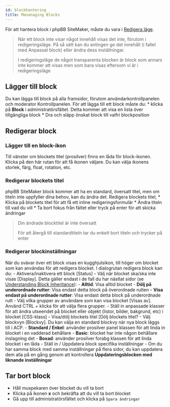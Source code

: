 ```yaml
---
id: blockhantering
title: Mananaging Blocks
---
```


För att hantera block i phpBB SiteMaker, måste du vara i [Redigera läge](./blocks-overview#edit-mode).

> När ett block inte visar något innehåll visas det inte, förutom i redigeringsläge. På så sätt kan du antingen ge det innehåll (i fallet med Anpassat block) eller ändra dess inställningar.
> 
> I redigeringsläge de något transparenta blocken är block som annars inte kommer att visas men som bara visas eftersom vi är i redigeringsläge

## Lägger till block

Du kan lägga till block på alla framsidor, förutom användarkontrollpanelen och moderator Kontrollpanelen. För att lägga till ett block måste du: * klicka på **Block** i administratörsfältet. Detta kommer att visa en lista över tillgängliga block * Dra och släpp önskat block till valfri blockposition

## Redigerar block

### Lägger till en block-ikon

Till vänster om blockets titel (prosilver) finns en låda för block-ikonen. Klicka på den här rutan för att få ikonen väljare. Du kan välja ikonens storlek, färg, float, rotation, etc.

### Redigerar blockets titel

phpBB SiteMaker block kommer att ha en standard, översatt titel, men om titeln inte uppfyller dina behov, kan du ändra det. Redigera blockets titel, * Klicka på blockets titel för att få ett inline redigeringsformulär * Ändra titeln till vad du vill * Ta bort fokus från fältet eller tryck på enter för att skicka ändringar

> Din ändrade blocktitel är inte översatt
> 
> För att återgå till standardtiteln tar du enkelt bort titeln och trycker på enter

### Redigerar blockinställningar

När du svävar över ett block visas en kugghjulsikon, till höger om blocket som kan användas för att redigera blocket. I dialogrutan redigera block kan du: - Aktivera/inaktivera ett block [Status] - Välj när blocket ska/ska inte visas [Display]. Detta gäller endast i de fall du har nästlat sidor (se [Understanding Block Inheritance](./blocks-inheritance.md)): - **Alltid**: Visa alltid blocket - **Dölj på underordnade rutter**: Visa endast detta block på överordnade rutten - **Visa endast på underordnade rutter**: Visa endast detta block på underordnade rutt - Välj vilka grupper av användare som kan visa blocket [Visas av]. Använd CTRL + klicka för att välja flera grupper. - Ställ in anpassade klasser för att ändra utseendet på blocket eller objekt (listor, bilder, bakgrund, etc) i blocket [CSS-klass] - Visa/dölj blockets titel [Dölj blockets titel? - Välj blockvyn [Blockvy]. Du kan välja en standard blockvy när nya block läggs till i ACP. - **Standard / Enkel**: använder prosilver panel klassen för att linda in blocket i en vadderad behållare - **Basic**: blocket har inte någon behållare inslagning det - **Boxad**: använder prosilver forabg klassen för att linda blocket i en låda - Ställ in / Uppdatera block specifika inställningar - Om du har samma block med samma inställningar på flera sidor, du kan uppdatera dem alla på en gång genom att kontrollera **Uppdateringsblocken med liknande inställningar**

## Tar bort block

- Håll muspekaren över blocket du vill ta bort
- Klicka på ikonen **x** och bekräfta att du vill ta bort blocket
- Gå upp till administratörsfältet och klicka på `Spara ändringar`